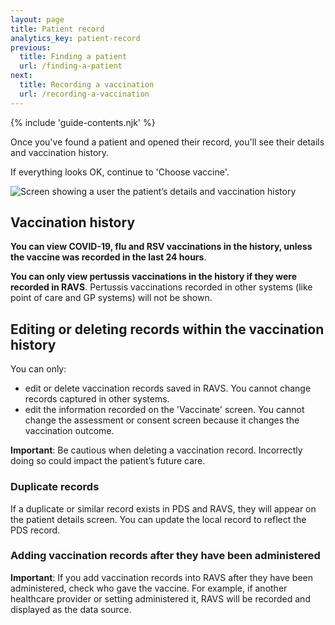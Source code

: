 ```yaml
---
layout: page
title: Patient record
analytics_key: patient-record
previous:
  title: Finding a patient
  url: /finding-a-patient
next:
  title: Recording a vaccination
  url: /recording-a-vaccination
---
```


{% include 'guide-contents.njk' %}


Once you've found a patient and opened their record, you'll see their details and vaccination history.

If everything looks OK, continue to 'Choose vaccine'.

![Screen showing a user the patient’s details and vaccination history](/images/patient-details.png)

## Vaccination history

**You can view COVID-19, flu and RSV vaccinations in the history, unless the vaccine was recorded in the last 24 hours**. 

**You can only view pertussis vaccinations in the history if they were recorded in RAVS**. Pertussis vaccinations recorded in other systems (like point of care and GP systems) will not be shown.  

## Editing or deleting records within the vaccination history

You can only:

* edit or delete vaccination records saved in RAVS. You cannot change records captured in other systems.  
* edit the information recorded on the 'Vaccinate' screen. You cannot change the assessment or consent screen because it changes the vaccination outcome. 

**Important**: Be cautious when deleting a vaccination record. Incorrectly doing so could impact the patient’s future care.

### Duplicate records

If a duplicate or similar record exists in PDS and RAVS, they will appear on the patient details screen. You can update the local record to reflect the PDS record.

### Adding vaccination records after they have been administered

**Important**: If you add vaccination records into RAVS after they have been administered, check who gave the vaccine. For example, if another healthcare provider or setting administered it, RAVS will be recorded and displayed as the data source.
